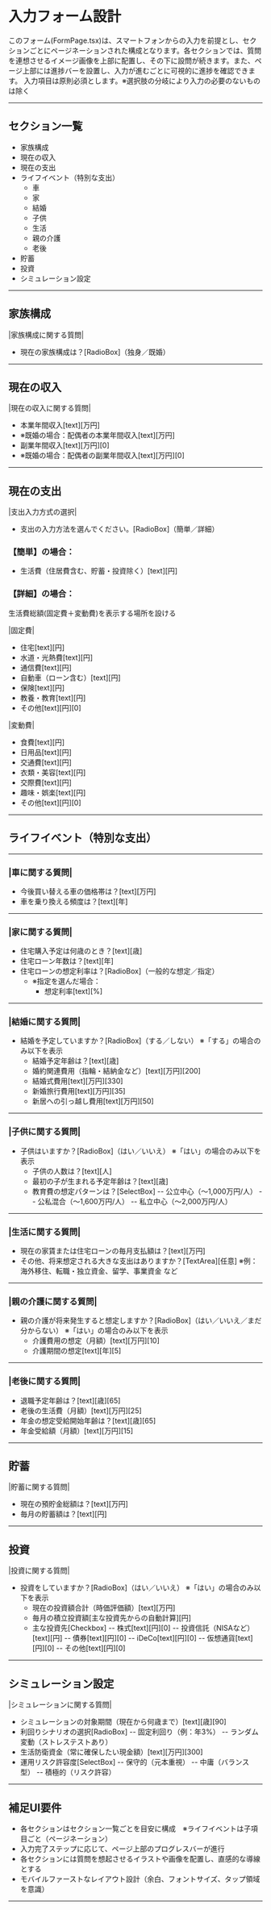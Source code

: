 # 入力フォーム設計

このフォーム(FormPage.tsx)は、スマートフォンからの入力を前提とし、セクションごとにページネーションされた構成となります。各セクションでは、質問を連想させるイメージ画像を上部に配置し、その下に設問が続きます。また、ページ上部には進捗バーを設置し、入力が進むごとに可視的に進捗を確認できます。
入力項目は原則必須とします。※選択肢の分岐により入力の必要のないものは除く

---

## セクション一覧

- 家族構成
- 現在の収入
- 現在の支出
- ライフイベント（特別な支出）
    - 車
    - 家
    - 結婚
    - 子供
    - 生活
    - 親の介護
    - 老後
- 貯蓄
- 投資
- シミュレーション設定

---

## 家族構成

|家族構成に関する質問|
- 現在の家族構成は？[RadioBox]（独身／既婚）

---

## 現在の収入

|現在の収入に関する質問|
- 本業年間収入[text][万円]
- ※既婚の場合：配偶者の本業年間収入[text][万円]
- 副業年間収入[text][万円][0]
- ※既婚の場合：配偶者の副業年間収入[text][万円][0]

---

## 現在の支出

|支出入力方式の選択|
- 支出の入力方法を選んでください。[RadioBox]（簡単／詳細）

### 【簡単】の場合：
- 生活費（住居費含む、貯蓄・投資除く）[text][円]

### 【詳細】の場合：

生活費総額(固定費＋変動費)を表示する場所を設ける

|固定費|
- 住宅[text][円]
- 水道・光熱費[text][円]
- 通信費[text][円]
- 自動車（ローン含む）[text][円]
- 保険[text][円]
- 教養・教育[text][円]
- その他[text][円][0]

|変動費|
- 食費[text][円]
- 日用品[text][円]
- 交通費[text][円]
- 衣類・美容[text][円]
- 交際費[text][円]
- 趣味・娯楽[text][円]
- その他[text][円][0]

---

## ライフイベント（特別な支出）

---

### |車に関する質問|
- 今後買い替える車の価格帯は？[text][万円]
- 車を乗り換える頻度は？[text][年]

---

### |家に関する質問|
- 住宅購入予定は何歳のとき？[text][歳]
- 住宅ローン年数は？[text][年]
- 住宅ローンの想定利率は？[RadioBox]（一般的な想定／指定）
    - ※指定を選んだ場合：
        - 想定利率[text][%]

---

### |結婚に関する質問|
- 結婚を予定していますか？[RadioBox]（する／しない）
    ※「する」の場合のみ以下を表示
    - 結婚予定年齢は？[text][歳]
    - 婚約関連費用（指輪・結納金など）[text][万円][200]
    - 結婚式費用[text][万円][330]
    - 新婚旅行費用[text][万円][35]
    - 新居への引っ越し費用[text][万円][50]

---

### |子供に関する質問|
- 子供はいますか？[RadioBox]（はい／いいえ）
    ※「はい」の場合のみ以下を表示
    - 子供の人数は？[text][人]
    - 最初の子が生まれる予定年齢は？[text][歳]
    - 教育費の想定パターンは？[SelectBox]
        -- 公立中心（〜1,000万円/人）
        -- 公私混合（〜1,600万円/人）
        -- 私立中心（〜2,000万円/人）

---

### |生活に関する質問|
- 現在の家賃または住宅ローンの毎月支払額は？[text][万円]
- その他、将来想定される大きな支出はありますか？[TextArea][任意]
    ※例：海外移住、転職・独立資金、留学、事業資金 など

---

### |親の介護に関する質問|
- 親の介護が将来発生すると想定しますか？[RadioBox]（はい／いいえ／まだ分からない）
    ※「はい」の場合のみ以下を表示
    - 介護費用の想定（月額）[text][万円][10]
    - 介護期間の想定[text][年][5]

---

### |老後に関する質問|
- 退職予定年齢は？[text][歳][65]
- 老後の生活費（月額）[text][万円][25]
- 年金の想定受給開始年齢は？[text][歳][65]
- 年金受給額（月額）[text][万円][15]

---

## 貯蓄

|貯蓄に関する質問|
- 現在の預貯金総額は？[text][万円]
- 毎月の貯蓄額は？[text][円]

---

## 投資

|投資に関する質問|
- 投資をしていますか？[RadioBox]（はい／いいえ）
    ※「はい」の場合のみ以下を表示
    - 現在の投資額合計（時価評価額）[text][万円]
    - 毎月の積立投資額[主な投資先からの自動計算][円]
    - 主な投資先[Checkbox]
        -- 株式[text][円][0]
        -- 投資信託（NISAなど）[text][円]
        -- 債券[text][円][0]
        -- iDeCo[text][円][0]
        -- 仮想通貨[text][円][0]
        -- その他[text][円][0]

---

## シミュレーション設定

|シミュレーションに関する質問|
- シミュレーションの対象期間（現在から何歳まで）[text][歳][90]
- 利回りシナリオの選択[RadioBox]
    -- 固定利回り（例：年3%）
    -- ランダム変動（ストレステストあり）
- 生活防衛資金（常に確保したい現金額）[text][万円][300]
- 運用リスク許容度[SelectBox]
    -- 保守的（元本重視）
    -- 中庸（バランス型）
    -- 積極的（リスク許容）

---

## 補足UI要件

- 各セクションはセクション一覧ごとを目安に構成　※ライフイベントは子項目ごと（ページネーション）
- 入力完了ステップに応じて、ページ上部のプログレスバーが進行
- 各セクションには質問を想起させるイラストや画像を配置し、直感的な導線とする
- モバイルファーストなレイアウト設計（余白、フォントサイズ、タップ領域を意識）

---
